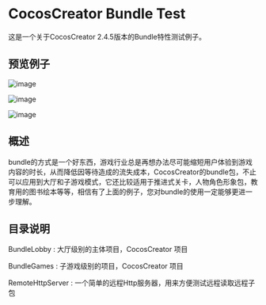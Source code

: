 # CocosCreator Bundle Test

这是一个关于CocosCreator 2.4.5版本的Bundle特性测试例子。

## 预览例子

![image](https://raw.githubusercontent.com/nowpaper/DialogueEditor/master/images/1.gif)

![image](https://raw.githubusercontent.com/nowpaper/DialogueEditor/master/images/2.gif)

![image](https://raw.githubusercontent.com/nowpaper/DialogueEditor/master/images/3.gif)


## 概述

bundle的方式是一个好东西，游戏行业总是再想办法尽可能缩短用户体验到游戏内容的时长，从而降低因等待造成的流失成本，CocosCreator的bundle包，不止可以应用到大厅和子游戏模式，它还比较适用于推进式关卡，人物角色形象包，教育用的图书绘本等等，相信有了上面的例子，您对bundle的使用一定能够更进一步理解。

## 目录说明

BundleLobby : 大厅级别的主体项目，CocosCreator 项目

BundleGames : 子游戏级别的项目，CocosCreator 项目

RemoteHttpServer : 一个简单的远程Http服务器，用来方便测试远程读取远程子包